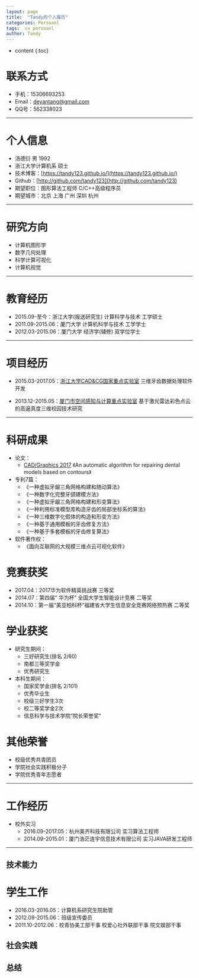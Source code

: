 ```yaml
---
layout: page
title:  "Tandy的个人履历"
categories: Persoanl
tags:  cv persoanl
author: Tandy
---
```


* content
{:toc}




# 联系方式

- 手机：15306693253
- Email：deyantang@gmail.com
- QQ号：562338023

---

# 个人信息

- 汤德衍 男 1992 
- 浙江大学计算机系 硕士
- 技术博客：[https://tandy123.github.io/](https://tandy123.github.io/)  
- Github：[http://github.com/tandy123](http://github.com/tandy123)
- 期望职位：图形算法工程师 C/C++高级程序员
- 期望城市：北京 上海 广州 深圳 杭州

---

# 研究方向

- 计算机图形学
- 数字几何处理
- 科学计算可视化
- 计算机视觉

---

# 教育经历

- 2015.09-至今：浙江大学(报送研究生) 计算科学与技术 工学硕士 
- 2011.09-2015.06：厦门大学 计算机科学与技术 工学学士 
- 2012.03-2015.06：厦门大学 经济学(辅修) 双学位学士 

---

# 项目经历

- 2015.03-2017.05：[浙江大学CAD&CG国家重点实验室](http://www.cad.zju.edu.cn/) 三维牙齿数据处理软件开发

- 2013.12-2015.05：[厦门市空间感知与计算重点实验室](http://rssi.xmu.edu.cn/) 基于激光雷达彩色点云的高逼真度三维校园技术研究

---

# 科研成果

- 论文：
	- [CAD/Graphics 2017](http://cadcg2017.csu.edu.cn/) 《An automatic algorithm for repairing dental models based on contours》
- 专利7篇：
	- 《一种虚拟牙龈三角网格构建和随动算法》
	- 《一种数字化完整牙颌建模方法》
	- 《一种虚拟牙龈三角网格构建和形变算法》
	- 《一种利用标准模型库构造牙齿的局部坐标系的算法》
	- 《一种三维数字化假体的构造和形变方法》
	- 《一种基于通用模板的牙齿修复方法》
	- 《一种基于多套模板的牙齿修复算法》
- 软件著作权：
	- 《面向互联网的大规模三维点云可视化软件》

# 竞赛获奖

- 2017.04：2017华为软件精英挑战赛 三等奖
- 2014.07：第四届“ 华为杯” 全国大学生智能设计竞赛 二等奖
- 2014.10：第一届“美亚柏科杯”福建省大学生信息安全竞赛网络预热赛 二等奖

# 学业获奖

- 研究生期间：
	- 三好研究生(排名 2/60)
	- 南都三等奖学金
	- 优秀研究生
- 本科生期间：
	- 国家奖学金(排名 2/101)
	- 优秀毕业生
	- 校级三好学生3次
	- 校二等奖学金2次
	- 信息科学与技术学院“院长荣誉奖”


# 其他荣誉
	
- 校级优秀共青团员
- 学院社会实践积极分子
- 学院优秀青年志愿者

---

# 工作经历

- 校外实习
	- 2016.09-2017.05：杭州美齐科技有限公司 实习算法工程师
	- 2014.09-2015.01：厦门浩茫连宇信息技术有限公司 实习JAVA研发工程师


---

## 技术能力

# 学生工作
- 2016.03-2016.05：计算机系研究生院助管
- 2012.09-2015.06：班级宣传委员
- 2011.10-2012.06：校青协美工部干事 校爱心社外联部干事 院文娱部干事

## 社会实践

## 总结
